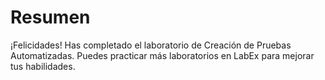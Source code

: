 # Resumen

¡Felicidades! Has completado el laboratorio de Creación de Pruebas Automatizadas. Puedes practicar más laboratorios en LabEx para mejorar tus habilidades.
